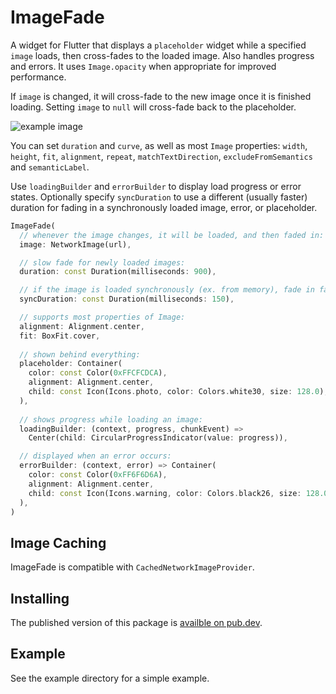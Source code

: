 # ImageFade

A widget for Flutter that displays a `placeholder` widget while a specified `image` loads, then cross-fades to the loaded image. Also handles progress and errors. It uses `Image.opacity` when appropriate for improved performance.

If `image` is changed, it will cross-fade to the new image once it is finished loading. Setting `image` to `null` will cross-fade back to the placeholder.

![example image](https://gskinner.github.io/image_fade/example_v0_2_0.gif)

You can set `duration` and `curve`, as well as most `Image` properties:
`width`, `height`, `fit`, `alignment`, `repeat`, `matchTextDirection`, `excludeFromSemantics` and `semanticLabel`.

Use `loadingBuilder` and `errorBuilder` to display load progress or error states. Optionally specify `syncDuration` to
use a different (usually faster) duration for fading in a synchronously loaded image, error, or placeholder.

``` dart
ImageFade(
  // whenever the image changes, it will be loaded, and then faded in: 
  image: NetworkImage(url),

  // slow fade for newly loaded images:
  duration: const Duration(milliseconds: 900),

  // if the image is loaded synchronously (ex. from memory), fade in faster:
  syncDuration: const Duration(milliseconds: 150),

  // supports most properties of Image:
  alignment: Alignment.center,
  fit: BoxFit.cover,
  
  // shown behind everything:
  placeholder: Container(
    color: const Color(0xFFCFCDCA),
    alignment: Alignment.center,
    child: const Icon(Icons.photo, color: Colors.white30, size: 128.0),
  ),
  
  // shows progress while loading an image:
  loadingBuilder: (context, progress, chunkEvent) =>
    Center(child: CircularProgressIndicator(value: progress)),

  // displayed when an error occurs:
  errorBuilder: (context, error) => Container(
    color: const Color(0xFF6F6D6A),
    alignment: Alignment.center,
    child: const Icon(Icons.warning, color: Colors.black26, size: 128.0),
  ),
)
```

## Image Caching
ImageFade is compatible with `CachedNetworkImageProvider`.

## Installing
The published version of this package is [availble on pub.dev](https://pub.dev/packages/image_fade).

## Example
See the example directory for a simple example.